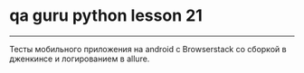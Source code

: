 # qa guru python lesson 21

-----

Тесты  мобильного приложения на android с Browserstack cо сборкой в дженкинсе и  логированием в allure.